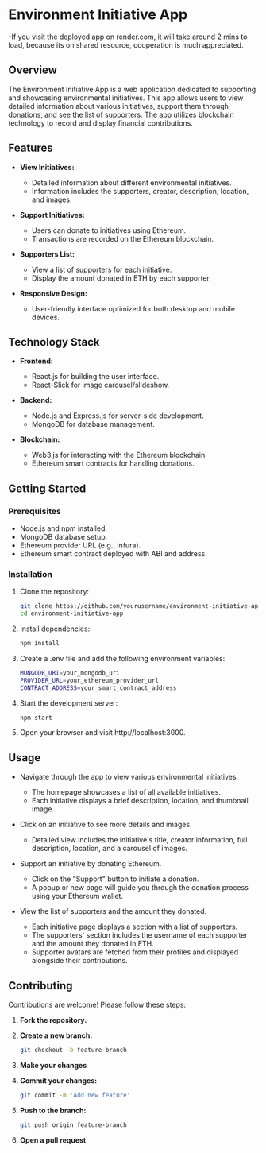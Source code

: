 # Environment Initiative App
-If you visit the deployed app on render.com, it will take around 2 mins to load, because its on shared resource, cooperation is much appreciated.

## Overview

The Environment Initiative App is a web application dedicated to supporting and showcasing environmental initiatives. This app allows users to view detailed information about various initiatives, support them through donations, and see the list of supporters. The app utilizes blockchain technology to record and display financial contributions.

## Features

- **View Initiatives:**
  - Detailed information about different environmental initiatives.
  - Information includes the supporters, creator, description, location, and images.

- **Support Initiatives:**
  - Users can donate to initiatives using Ethereum.
  - Transactions are recorded on the Ethereum blockchain.

- **Supporters List:**
  - View a list of supporters for each initiative.
  - Display the amount donated in ETH by each supporter.

- **Responsive Design:**
  - User-friendly interface optimized for both desktop and mobile devices.

## Technology Stack

- **Frontend:**
  - React.js for building the user interface.
  - React-Slick for image carousel/slideshow.

- **Backend:**
  - Node.js and Express.js for server-side development.
  - MongoDB for database management.

- **Blockchain:**
  - Web3.js for interacting with the Ethereum blockchain.
  - Ethereum smart contracts for handling donations.

## Getting Started

### Prerequisites

- Node.js and npm installed.
- MongoDB database setup.
- Ethereum provider URL (e.g., Infura).
- Ethereum smart contract deployed with ABI and address.

### Installation

1. Clone the repository:
   ```sh
   git clone https://github.com/yourusername/environment-initiative-app.git
   cd environment-initiative-app
   ```
2. Install dependencies:
   ```sh
   npm install
   ```
3. Create a .env file and add the following environment variables:
   ```sh
   MONGODB_URI=your_mongodb_uri
   PROVIDER_URL=your_ethereum_provider_url
   CONTRACT_ADDRESS=your_smart_contract_address
   ```
4. Start the development server:
   ```sh
   npm start
   ```
5. Open your browser and visit http://localhost:3000.

## Usage

- Navigate through the app to view various environmental initiatives.
  - The homepage showcases a list of all available initiatives.
  - Each initiative displays a brief description, location, and thumbnail image.

- Click on an initiative to see more details and images.
  - Detailed view includes the initiative's title, creator information, full description, location, and a carousel of images.

- Support an initiative by donating Ethereum.
  - Click on the "Support" button to initiate a donation.
  - A popup or new page will guide you through the donation process using your Ethereum wallet.

- View the list of supporters and the amount they donated.
  - Each initiative page displays a section with a list of supporters.
  - The supporters' section includes the username of each supporter and the amount they donated in ETH.
  - Supporter avatars are fetched from their profiles and displayed alongside their contributions.

## Contributing

Contributions are welcome! Please follow these steps:

1. **Fork the repository.**

2. **Create a new branch:**
   ```sh
   git checkout -b feature-branch
   ```
3. **Make your changes**
4. **Commit your changes:**
   ```sh
   git commit -m 'Add new feature'
   ```
5. **Push to the branch:**
      ```sh
      git push origin feature-branch
      ```
6. **Open a pull request**

   
